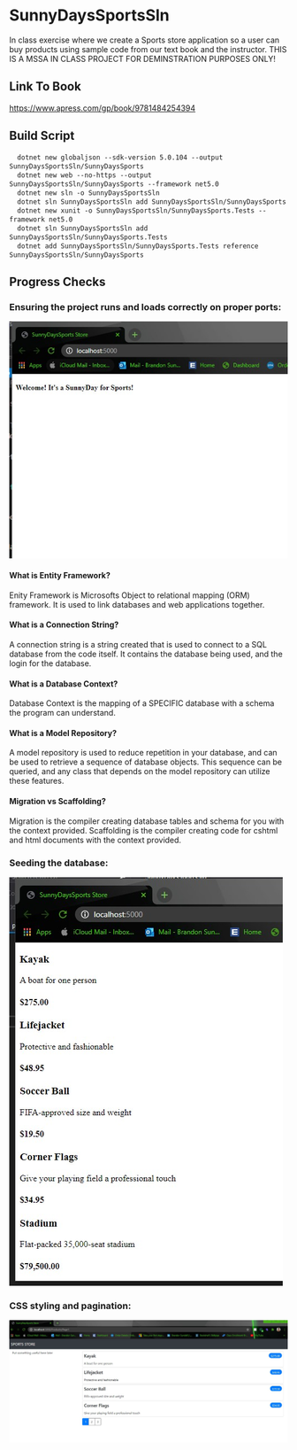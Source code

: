 # SunnyDaysSportsSln
In class exercise where we create a Sports store application so a user can buy products using sample code from our text book and the instructor. THIS IS A MSSA IN CLASS PROJECT FOR DEMINSTRATION PURPOSES ONLY! 

## Link To Book
https://www.apress.com/gp/book/9781484254394

## Build Script

      dotnet new globaljson --sdk-version 5.0.104 --output SunnyDaysSportsSln/SunnyDaysSports
      dotnet new web --no-https --output SunnyDaysSportsSln/SunnyDaysSports --framework net5.0
      dotnet new sln -o SunnyDaysSportsSln
      dotnet sln SunnyDaysSportsSln add SunnyDaysSportsSln/SunnyDaysSports
      dotnet new xunit -o SunnyDaysSportsSln/SunnyDaysSports.Tests --framework net5.0
      dotnet sln SunnyDaysSportsSln add SunnyDaysSportsSln/SunnyDaysSports.Tests 
      dotnet add SunnyDaysSportsSln/SunnyDaysSports.Tests reference SunnyDaysSportsSln/SunnyDaysSports

## Progress Checks

### Ensuring the project runs and loads correctly on proper ports:
![](Images/ProgressCheck1.jpg)

#### What is Entity Framework?
Enity Framework is Microsofts Object to relational mapping (ORM) framework. 
It is used to link databases and web applications together.

#### What is a Connection String?
A connection string is a string created that is used to connect to a SQL database from the code itself.
It contains the database being used, and the login for the database.

#### What is a Database Context?
Database Context is the mapping of a SPECIFIC database with a schema the program can understand.

#### What is a Model Repository?
A model repository is used to reduce repetition in your database, and can be used to retrieve a sequence of database objects.
This sequence can be queried, and any class that depends on the model repository can utilize these features.

#### Migration vs Scaffolding?
Migration is the compiler creating database tables and schema for you with the context provided.
Scaffolding is the compiler creating code for cshtml and html documents with the context provided.

### Seeding the database:
![](Images/ProgressCheck2.jpg)

### CSS styling and pagination:
![](Images/ProgressCheck3.jpg)
